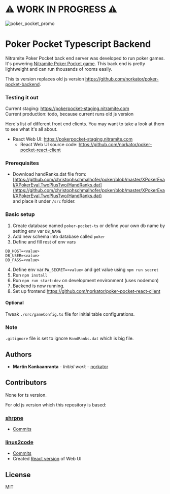 # ⚠️ WORK  IN PROGRESS ⚠️

![poker_pocket_promo](./poker_pocket.png)

# Poker Pocket Typescript Backend

Nitramite Poker Pocket back end server was developed to run poker games. It's powering
[Nitramite Poker Pocket game](https://pokerpocket.nitramite.com/). This back end is pretty lightweight
and can run thousands of rooms easily.

This ts version replaces old js version https://github.com/norkator/poker-pocket-backend.

### Testing it out

Current staging: https://pokerpocket-staging.nitramite.com  
Current production: todo, because current runs old js version

Here's list of different front end clients. You may want to take a look at them to
see what it's all about.

* React Web UI: https://pokerpocket-staging.nitramite.com
    * React Web UI source code: https://github.com/norkator/poker-pocket-react-client

### Prerequisites

* Download handRanks.dat file
  from: [https://github.com/christophschmalhofer/poker/blob/master/XPokerEval/XPokerEval.TwoPlusTwo/HandRanks.dat](https://github.com/christophschmalhofer/poker/blob/master/XPokerEval/XPokerEval.TwoPlusTwo/HandRanks.dat)  
  and place it under `/src` folder.

### Basic setup

1. Create database named `poker-pocket-ts` or define your own db name by setting env var `DB_NAME`
2. Add new schema into database called `poker`
3. Define and fill rest of env vars

```
DB_HOST=<value>
DB_USER=<value>
DB_PASS=<value>
```

4. Define env var `PW_SECRET=<value>` and get value using `npm run secret`
5. Run `npm install`
6. Run `npm run start:dev` on development environment (uses nodemon)
7. Backend is now running.
8. Set up frontend https://github.com/norkator/poker-pocket-react-client

#### Optional

Tweak `./src/gameConfig.ts` file for initial table configurations.

### Note

`.gitignore` file is set to ignore `HandRanks.dat` which is big file.

## Authors

* **Martin Kankaanranta** - *Initial work* - [norkator](https://github.com/norkator)

## Contributors

None for ts version.

For old js version which this repository is based:

### [shrpne](https://github.com/shrpne)

* [Commits](https://github.com/norkator/poker-pocket-backend/commits?author=shrpne)

### [linus2code](https://github.com/linus2code)

* [Commits](https://github.com/norkator/poker-pocket-backend/commits?author=linus2code)
* Created [React version](https://github.com/linus2code/poker-pocket-react-client) of Web UI

## License

MIT
